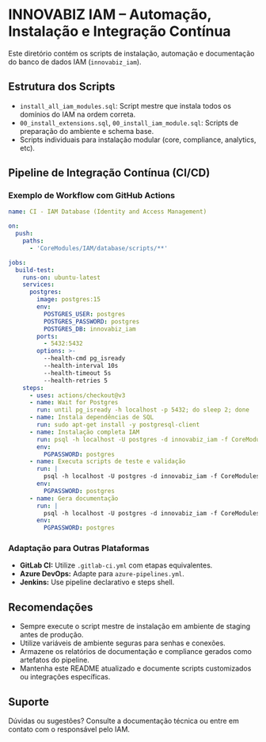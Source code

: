 # INNOVABIZ IAM – Automação, Instalação e Integração Contínua

Este diretório contém os scripts de instalação, automação e documentação do banco de dados IAM (`innovabiz_iam`).

## Estrutura dos Scripts
- `install_all_iam_modules.sql`: Script mestre que instala todos os domínios do IAM na ordem correta.
- `00_install_extensions.sql`, `00_install_iam_module.sql`: Scripts de preparação do ambiente e schema base.
- Scripts individuais para instalação modular (core, compliance, analytics, etc).

## Pipeline de Integração Contínua (CI/CD)

### Exemplo de Workflow com GitHub Actions

```yaml
name: CI - IAM Database (Identity and Access Management)

on:
  push:
    paths:
      - 'CoreModules/IAM/database/scripts/**'

jobs:
  build-test:
    runs-on: ubuntu-latest
    services:
      postgres:
        image: postgres:15
        env:
          POSTGRES_USER: postgres
          POSTGRES_PASSWORD: postgres
          POSTGRES_DB: innovabiz_iam
        ports:
          - 5432:5432
        options: >-
          --health-cmd pg_isready
          --health-interval 10s
          --health-timeout 5s
          --health-retries 5
    steps:
      - uses: actions/checkout@v3
      - name: Wait for Postgres
        run: until pg_isready -h localhost -p 5432; do sleep 2; done
      - name: Instala dependências de SQL
        run: sudo apt-get install -y postgresql-client
      - name: Instalação completa IAM
        run: psql -h localhost -U postgres -d innovabiz_iam -f CoreModules/IAM/database/scripts/install/install_all_iam_modules.sql
        env:
          PGPASSWORD: postgres
      - name: Executa scripts de teste e validação
        run: |
          psql -h localhost -U postgres -d innovabiz_iam -f CoreModules/IAM/database/scripts/test/run_all_tests.sql
        env:
          PGPASSWORD: postgres
      - name: Gera documentação
        run: |
          psql -h localhost -U postgres -d innovabiz_iam -f CoreModules/IAM/database/scripts/metadata/06_generate_iam_schema_documentation.sql > iam_schema_doc.md
        env:
          PGPASSWORD: postgres
```

### Adaptação para Outras Plataformas
- **GitLab CI:** Utilize `.gitlab-ci.yml` com etapas equivalentes.
- **Azure DevOps:** Adapte para `azure-pipelines.yml`.
- **Jenkins:** Use pipeline declarativo e steps shell.

## Recomendações
- Sempre execute o script mestre de instalação em ambiente de staging antes de produção.
- Utilize variáveis de ambiente seguras para senhas e conexões.
- Armazene os relatórios de documentação e compliance gerados como artefatos do pipeline.
- Mantenha este README atualizado e documente scripts customizados ou integrações específicas.

## Suporte
Dúvidas ou sugestões? Consulte a documentação técnica ou entre em contato com o responsável pelo IAM.
